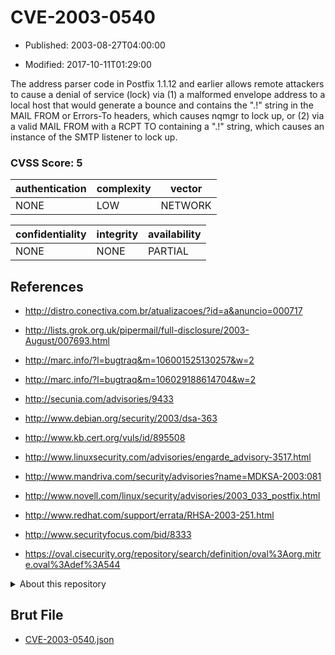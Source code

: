 # CVE-2003-0540

- Published: 2003-08-27T04:00:00

- Modified: 2017-10-11T01:29:00

The address parser code in Postfix 1.1.12 and earlier allows remote attackers to cause a denial of service (lock) via (1) a malformed envelope address to a local host that would generate a bounce and contains the ".!" string in the MAIL FROM or Errors-To headers, which causes nqmgr to lock up, or (2) via a valid MAIL FROM with a RCPT TO containing a ".!" string, which causes an instance of the SMTP listener to lock up.

### CVSS Score: **5**

| authentication | complexity | vector |
| --- | --- | --- |
| NONE | LOW | NETWORK |

| confidentiality | integrity | availability |
| --- | --- | --- |
| NONE | NONE | PARTIAL |

## References

* http://distro.conectiva.com.br/atualizacoes/?id=a&anuncio=000717

* http://lists.grok.org.uk/pipermail/full-disclosure/2003-August/007693.html

* http://marc.info/?l=bugtraq&m=106001525130257&w=2

* http://marc.info/?l=bugtraq&m=106029188614704&w=2

* http://secunia.com/advisories/9433

* http://www.debian.org/security/2003/dsa-363

* http://www.kb.cert.org/vuls/id/895508

* http://www.linuxsecurity.com/advisories/engarde_advisory-3517.html

* http://www.mandriva.com/security/advisories?name=MDKSA-2003:081

* http://www.novell.com/linux/security/advisories/2003_033_postfix.html

* http://www.redhat.com/support/errata/RHSA-2003-251.html

* http://www.securityfocus.com/bid/8333

* https://oval.cisecurity.org/repository/search/definition/oval%3Aorg.mitre.oval%3Adef%3A544

<details>
<summary>About this repository</summary> 

  This repository is part of the project [Live Hack CVE](https://github.com/Live-Hack-CVE). Main website can be found [www.live-hack.org](https://www.live-hack.org) 
  
  Made by [Sn0wAlice](https://github.com/Sn0wAlice) for the people that care about security and need to have a feed of the latest CVEs. Hope you enjoy it, don't forget to star the repo and follow me on [Twitter](https://twitter.com/Sn0wAlice) and [Github](https://github.com/Sn0wAlice). And that is my [personnal website](https://www.alice-snow.me/)

  - [Home Page](https://github.com/Live-Hack-CVE)
  - [Framework](https://github.com/Live-Hack-CVE/cve-framework)
  - [CVE database](https://github.com/Live-Hack-CVE/full_database)
  - [Changelog](https://github.com/Live-Hack-CVE/Changelog)
</details>

## Brut File

* [CVE-2003-0540.json](https://raw.githubusercontent.com/Live-Hack-CVE/full_database/main/cves/2003/CVE-2003-0540.json)

